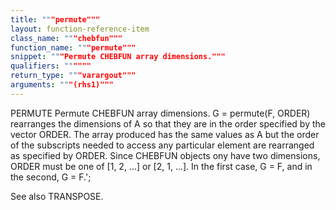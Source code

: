 ```yaml
---
title: """permute"""
layout: function-reference-item
class_name: """chebfun"""
function_name: """permute"""
snippet: """Permute CHEBFUN array dimensions."""
qualifiers: """"""
return_type: """varargout"""
arguments: """(rhs1)"""
---
```


 PERMUTE   Permute CHEBFUN array dimensions.
    G = permute(F, ORDER) rearranges the dimensions of A so that they are in the
    order specified by the vector ORDER. The array produced has the same values
    as A but the order of the subscripts needed to access any particular element
    are rearranged as specified by ORDER. Since CHEBFUN objects ony have two
    dimensions, ORDER must be one of [1, 2, ...] or [2, 1, ...]. In the first
    case, G = F, and in the second, G = F.';
 
  See also TRANSPOSE.

